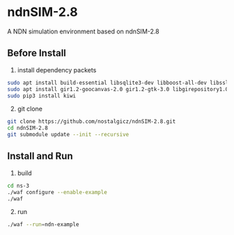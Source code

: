 # ndnSIM-2.8
A NDN simulation environment based on ndnSIM-2.8
## Before Install
1. install dependency packets
```bash
sudo apt install build-essential libsqlite3-dev libboost-all-dev libssl-dev git python3-setuptools castxml
sudo apt install gir1.2-goocanvas-2.0 gir1.2-gtk-3.0 libgirepository1.0-dev python3-dev python3-gi python3-gi-cairo python3-pip python3-pygraphviz python3-pygccxml 
sudo pip3 install kiwi

```
2. git clone
```bash
git clone https://github.com/nostalgicz/ndnSIM-2.8.git
cd ndnSIM-2.8
git submodule update --init --recursive
```
## Install and Run
1. build
```bash
cd ns-3
./waf configure --enable-example
./waf
```
2. run
```bash
./waf --run=ndn-example
```
